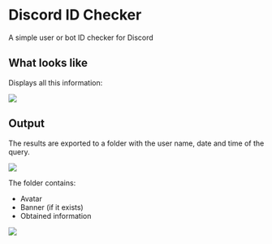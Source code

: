 # Discord ID Checker

A simple user or bot ID checker for Discord

## What looks like

Displays all this information:

<p align="left"><img src="https://media.discordapp.net/attachments/946392863372095532/951495868635295834/unknown.png"</p>

## Output

The results are exported to a folder with the user name, date and time of the query.

<p align="left"><img src="https://media.discordapp.net/attachments/946392863372095532/951500477827268628/unknown.png"</p>

The folder contains:
- Avatar
- Banner (if it exists)
- Obtained information

<p align="left"><img src="https://media.discordapp.net/attachments/946392863372095532/951496275654746132/unknown.png"</p>
